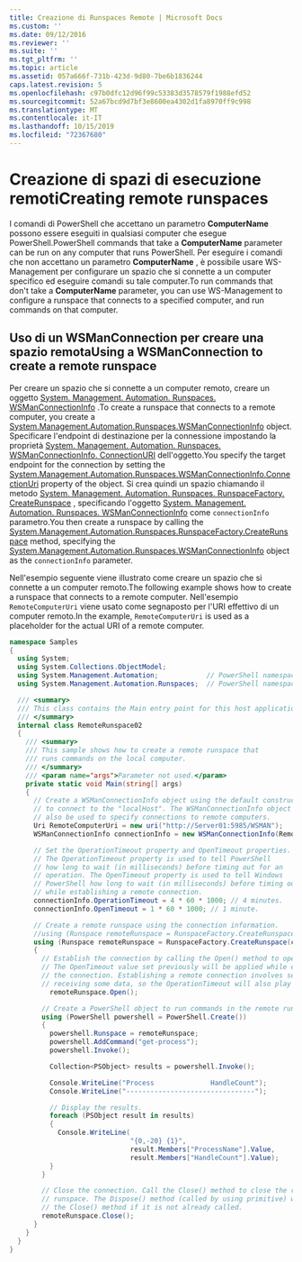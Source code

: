 ```yaml
---
title: Creazione di Runspaces Remote | Microsoft Docs
ms.custom: ''
ms.date: 09/12/2016
ms.reviewer: ''
ms.suite: ''
ms.tgt_pltfrm: ''
ms.topic: article
ms.assetid: 057a666f-731b-423d-9d80-7be6b1836244
caps.latest.revision: 5
ms.openlocfilehash: c97b0dfc12d96f99c53383d3578579f1988efd52
ms.sourcegitcommit: 52a67bcd9d7bf3e8600ea4302d1fa8970ff9c998
ms.translationtype: MT
ms.contentlocale: it-IT
ms.lasthandoff: 10/15/2019
ms.locfileid: "72367680"
---
```

# <a name="creating-remote-runspaces"></a><span data-ttu-id="a8e79-102">Creazione di spazi di esecuzione remoti</span><span class="sxs-lookup"><span data-stu-id="a8e79-102">Creating remote runspaces</span></span>

<span data-ttu-id="a8e79-103">I comandi di PowerShell che accettano un parametro **ComputerName** possono essere eseguiti in qualsiasi computer che esegue PowerShell.</span><span class="sxs-lookup"><span data-stu-id="a8e79-103">PowerShell commands that take a **ComputerName** parameter can be run on any computer that runs PowerShell.</span></span> <span data-ttu-id="a8e79-104">Per eseguire i comandi che non accettano un parametro **ComputerName** , è possibile usare WS-Management per configurare un spazio che si connette a un computer specifico ed eseguire comandi su tale computer.</span><span class="sxs-lookup"><span data-stu-id="a8e79-104">To run commands that don't take a **ComputerName** parameter, you can use WS-Management to configure a runspace that connects to a specified computer, and run commands on that computer.</span></span>

## <a name="using-a-wsmanconnection-to-create-a-remote-runspace"></a><span data-ttu-id="a8e79-105">Uso di un WSManConnection per creare una spazio remota</span><span class="sxs-lookup"><span data-stu-id="a8e79-105">Using a WSManConnection to create a remote runspace</span></span>

 <span data-ttu-id="a8e79-106">Per creare un spazio che si connette a un computer remoto, creare un oggetto [System. Management. Automation. Runspaces. WSManConnectionInfo](/dotnet/api/System.Management.Automation.Runspaces.WSManConnectionInfo) .</span><span class="sxs-lookup"><span data-stu-id="a8e79-106">To create a runspace that connects to a remote computer, you create a [System.Management.Automation.Runspaces.WSManConnectionInfo](/dotnet/api/System.Management.Automation.Runspaces.WSManConnectionInfo) object.</span></span> <span data-ttu-id="a8e79-107">Specificare l'endpoint di destinazione per la connessione impostando la proprietà [System. Management. Automation. Runspaces. WSManConnectionInfo. ConnectionURI](/dotnet/api/System.Management.Automation.Runspaces.WSManConnectionInfo.ConnectionUri) dell'oggetto.</span><span class="sxs-lookup"><span data-stu-id="a8e79-107">You specify the target endpoint for the connection by setting the [System.Management.Automation.Runspaces.WSManConnectionInfo.ConnectionUri](/dotnet/api/System.Management.Automation.Runspaces.WSManConnectionInfo.ConnectionUri) property of the object.</span></span> <span data-ttu-id="a8e79-108">Si crea quindi un spazio chiamando il metodo [System. Management. Automation. Runspaces. RunspaceFactory. CreateRunspace](/dotnet/api/System.Management.Automation.Runspaces.RunspaceFactory.CreateRunspace) , specificando l'oggetto [System. Management. Automation. Runspaces. WSManConnectionInfo](/dotnet/api/System.Management.Automation.Runspaces.WSManConnectionInfo) come `connectionInfo` parametro.</span><span class="sxs-lookup"><span data-stu-id="a8e79-108">You then create a runspace by calling the [System.Management.Automation.Runspaces.RunspaceFactory.CreateRunspace](/dotnet/api/System.Management.Automation.Runspaces.RunspaceFactory.CreateRunspace) method, specifying the [System.Management.Automation.Runspaces.WSManConnectionInfo](/dotnet/api/System.Management.Automation.Runspaces.WSManConnectionInfo) object as the `connectionInfo` parameter.</span></span>

 <span data-ttu-id="a8e79-109">Nell'esempio seguente viene illustrato come creare un spazio che si connette a un computer remoto.</span><span class="sxs-lookup"><span data-stu-id="a8e79-109">The following example shows how to create a runspace that connects to a remote computer.</span></span> <span data-ttu-id="a8e79-110">Nell'esempio `RemoteComputerUri` viene usato come segnaposto per l'URI effettivo di un computer remoto.</span><span class="sxs-lookup"><span data-stu-id="a8e79-110">In the example, `RemoteComputerUri` is used as a placeholder for the actual URI of a remote computer.</span></span>

```csharp
namespace Samples
{
  using System;
  using System.Collections.ObjectModel;
  using System.Management.Automation;            // PowerShell namespace.
  using System.Management.Automation.Runspaces;  // PowerShell namespace.

  /// <summary>
  /// This class contains the Main entry point for this host application.
  /// </summary>
  internal class RemoteRunspace02
  {
    /// <summary>
    /// This sample shows how to create a remote runspace that
    /// runs commands on the local computer.
    /// </summary>
    /// <param name="args">Parameter not used.</param>
    private static void Main(string[] args)
    {
      // Create a WSManConnectionInfo object using the default constructor
      // to connect to the "localHost". The WSManConnectionInfo object can
      // also be used to specify connections to remote computers.
      Uri RemoteComputerUri = new uri("http://Server01:5985/WSMAN");
      WSManConnectionInfo connectionInfo = new WSManConnectionInfo(RemoteComputerUri);

      // Set the OperationTimeout property and OpenTimeout properties.
      // The OperationTimeout property is used to tell PowerShell
      // how long to wait (in milliseconds) before timing out for an
      // operation. The OpenTimeout property is used to tell Windows
      // PowerShell how long to wait (in milliseconds) before timing out
      // while establishing a remote connection.
      connectionInfo.OperationTimeout = 4 * 60 * 1000; // 4 minutes.
      connectionInfo.OpenTimeout = 1 * 60 * 1000; // 1 minute.

      // Create a remote runspace using the connection information.
      //using (Runspace remoteRunspace = RunspaceFactory.CreateRunspace())
      using (Runspace remoteRunspace = RunspaceFactory.CreateRunspace(connectionInfo))
      {
        // Establish the connection by calling the Open() method to open the runspace.
        // The OpenTimeout value set previously will be applied while establishing
        // the connection. Establishing a remote connection involves sending and
        // receiving some data, so the OperationTimeout will also play a role in this process.
          remoteRunspace.Open();

        // Create a PowerShell object to run commands in the remote runspace.
        using (PowerShell powershell = PowerShell.Create())
        {
          powershell.Runspace = remoteRunspace;
          powershell.AddCommand("get-process");
          powershell.Invoke();

          Collection<PSObject> results = powershell.Invoke();

          Console.WriteLine("Process              HandleCount");
          Console.WriteLine("--------------------------------");

          // Display the results.
          foreach (PSObject result in results)
          {
            Console.WriteLine(
                              "{0,-20} {1}",
                              result.Members["ProcessName"].Value,
                              result.Members["HandleCount"].Value);
          }
        }

        // Close the connection. Call the Close() method to close the remote
        // runspace. The Dispose() method (called by using primitive) will call
        // the Close() method if it is not already called.
        remoteRunspace.Close();
      }
    }
  }
}
```
